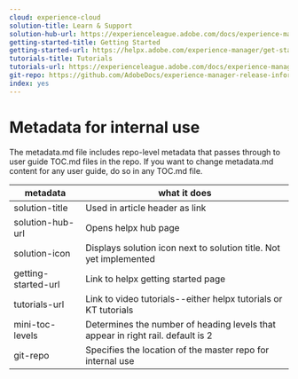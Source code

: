 ```yaml
---
cloud: experience-cloud
solution-title: Learn & Support
solution-hub-url: https://experienceleague.adobe.com/docs/experience-manager-cloud-service.html
getting-started-title: Getting Started
getting-started-url: https://helpx.adobe.com/experience-manager/get-started.html
tutorials-title: Tutorials
tutorials-url: https://experienceleague.adobe.com/docs/experience-manager-learn/cloud-service/overview.html
git-repo: https://github.com/AdobeDocs/experience-manager-release-information.en
index: yes
---
```


# Metadata for internal use

The metadata.md file includes repo-level metadata that passes through to user guide TOC.md files in the repo. If you want to change metadata.md content for any user guide, do so in any TOC.md file.

| metadata | what it does |
|--- |--- |
| solution-title | Used in article header as link |
| solution-hub-url | Opens helpx hub page |
| solution-icon | Displays solution icon next to solution title. Not yet implemented |
| getting-started-url | Link to helpx getting started page |
| tutorials-url | Link to video tutorials--either helpx tutorials or KT tutorials |
| mini-toc-levels | Determines the number of heading levels that appear in right rail. default is 2 |
| git-repo | Specifies the location of the master repo for internal use |
